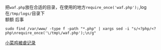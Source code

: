 把`waf.php`放在合适的目录，在使用的地方`require_once('waf.php');`,log在`/tmp/logs/`目录下  
额额 后事
```
sudo find /var/www/ -type f -path "*.php" | xargs sed -i "s/<?php/<?php\nrequire_once('\/tmp\/waf.php');\n/g"
```
[小菜鸡被虐记录](https://kit4y.github.io/2019/06/17/First-AWD/)